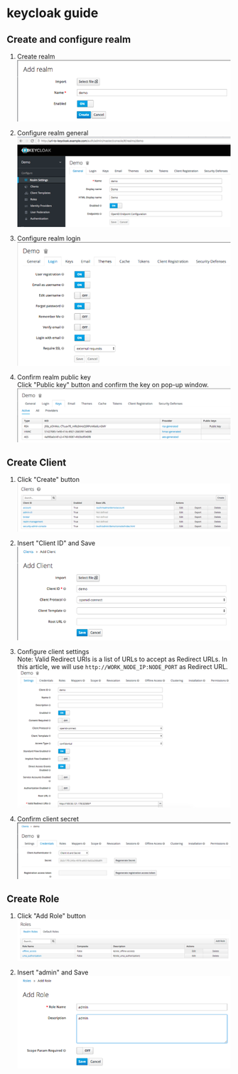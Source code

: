 # keycloak guide

## Create and configure realm

1. Create realm
![Create realm](./img/add_realm.png)

2. Configure realm general
![Create realm](./img/realm_general.png)

3. Configure realm login
![Create realm](./img/realm_login.png)

4. Confirm realm public key
<br>Click "Public key" button and confirm the key on pop-up window.
![Create realm](./img/realm_publickey.png)

## Create Client

1. Click "Create" button
![Create Client](./img/add_client1.png)

2. Insert "Client ID" and Save
![Create Client](./img/add_client2.png)

3. Configure client settings
<br>Note: Valid Redirect URIs is a list of URLs to accept as Redirect URLs. 
In this article, we will use `http://WORK_NODE_IP:NODE_PORT` as Redirect URL. 
![Create Client](./img/client_settings.png)

4. Confirm client secret
![Create Client](./img/client_secret.png)

## Create Role

1. Click "Add Role" button
![Create Role](./img/add_role1.png)

2. Insert "admin" and Save
![Create Role](./img/add_role2.png)

